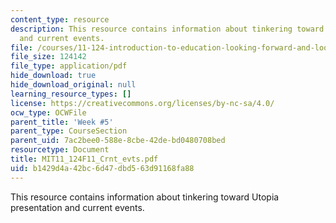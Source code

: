 ```yaml
---
content_type: resource
description: This resource contains information about tinkering toward Utopia presentation
  and current events.
file: /courses/11-124-introduction-to-education-looking-forward-and-looking-back-on-education-fall-2011/b1429d4a42bc6d47dbd563d91168fa88_MIT11_124F11_Crnt_evts.pdf
file_size: 124142
file_type: application/pdf
hide_download: true
hide_download_original: null
learning_resource_types: []
license: https://creativecommons.org/licenses/by-nc-sa/4.0/
ocw_type: OCWFile
parent_title: 'Week #5'
parent_type: CourseSection
parent_uid: 7ac2bee0-588e-8cbe-42de-bd0480708bed
resourcetype: Document
title: MIT11_124F11_Crnt_evts.pdf
uid: b1429d4a-42bc-6d47-dbd5-63d91168fa88
---
```

This resource contains information about tinkering toward Utopia presentation and current events.